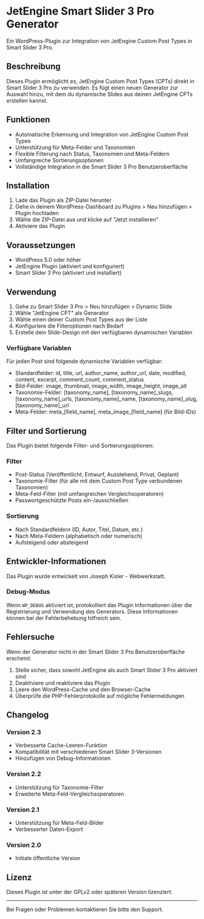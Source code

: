 # JetEngine Smart Slider 3 Pro Generator

Ein WordPress-Plugin zur Integration von JetEngine Custom Post Types in Smart Slider 3 Pro.

## Beschreibung

Dieses Plugin ermöglicht es, JetEngine Custom Post Types (CPTs) direkt in Smart Slider 3 Pro zu verwenden. Es fügt einen neuen Generator zur Auswahl hinzu, mit dem du dynamische Slides aus deinen JetEngine CPTs erstellen kannst.

## Funktionen

- Automatische Erkennung und Integration von JetEngine Custom Post Types
- Unterstützung für Meta-Felder und Taxonomien
- Flexible Filterung nach Status, Taxonomien und Meta-Feldern
- Umfangreiche Sortierungsoptionen
- Vollständige Integration in die Smart Slider 3 Pro Benutzeroberfläche

## Installation

1. Lade das Plugin als ZIP-Datei herunter
2. Gehe in deinem WordPress-Dashboard zu Plugins > Neu hinzufügen > Plugin hochladen
3. Wähle die ZIP-Datei aus und klicke auf "Jetzt installieren"
4. Aktiviere das Plugin

## Voraussetzungen

- WordPress 5.0 oder höher
- JetEngine Plugin (aktiviert und konfiguriert)
- Smart Slider 3 Pro (aktiviert und installiert)

## Verwendung

1. Gehe zu Smart Slider 3 Pro > Neu hinzufügen > Dynamic Slide
2. Wähle "JetEngine CPT" als Generator
3. Wähle einen deiner Custom Post Types aus der Liste
4. Konfiguriere die Filteroptionen nach Bedarf
5. Erstelle dein Slide-Design mit den verfügbaren dynamischen Variablen

### Verfügbare Variablen

Für jeden Post sind folgende dynamische Variablen verfügbar:

- Standardfelder: id, title, url, author_name, author_url, date, modified, content, excerpt, comment_count, comment_status
- Bild-Felder: image, thumbnail, image_width, image_height, image_alt
- Taxonomie-Felder: [taxonomy_name], [taxonomy_name]_slugs, [taxonomy_name]_urls, [taxonomy_name]_name, [taxonomy_name]_slug, [taxonomy_name]_url
- Meta-Felder: meta_[field_name], meta_image_[field_name] (für Bild-IDs)

## Filter und Sortierung

Das Plugin bietet folgende Filter- und Sortierungsoptionen:

### Filter
- Post-Status (Veröffentlicht, Entwurf, Ausstehend, Privat, Geplant)
- Taxonomie-Filter (für alle mit dem Custom Post Type verbundenen Taxonomien)
- Meta-Feld-Filter (mit umfangreichen Vergleichsoperatoren)
- Passwortgeschützte Posts ein-/ausschließen

### Sortierung
- Nach Standardfeldern (ID, Autor, Titel, Datum, etc.)
- Nach Meta-Feldern (alphabetisch oder numerisch)
- Aufsteigend oder absteigend

## Entwickler-Informationen

Das Plugin wurde entwickelt von Joseph Kisler - Webwerkstatt. 

### Debug-Modus

Wenn `WP_DEBUG` aktiviert ist, protokolliert das Plugin Informationen über die Registrierung und Verwendung des Generators. Diese Informationen können bei der Fehlerbehebung hilfreich sein.

## Fehlersuche

Wenn der Generator nicht in der Smart Slider 3 Pro Benutzeroberfläche erscheint:

1. Stelle sicher, dass sowohl JetEngine als auch Smart Slider 3 Pro aktiviert sind
2. Deaktiviere und reaktiviere das Plugin
3. Leere den WordPress-Cache und den Browser-Cache
4. Überprüfe die PHP-Fehlerprotokolle auf mögliche Fehlermeldungen

## Changelog

### Version 2.3
- Verbesserte Cache-Leeren-Funktion
- Kompatibilität mit verschiedenen Smart Slider 3-Versionen
- Hinzufügen von Debug-Informationen

### Version 2.2
- Unterstützung für Taxonomie-Filter
- Erweiterte Meta-Feld-Vergleichsoperatoren

### Version 2.1
- Unterstützung für Meta-Feld-Bilder
- Verbesserter Daten-Export

### Version 2.0
- Initiale öffentliche Version

## Lizenz

Dieses Plugin ist unter der GPLv2 oder späteren Version lizenziert.

---

Bei Fragen oder Problemen kontaktieren Sie bitte den Support.